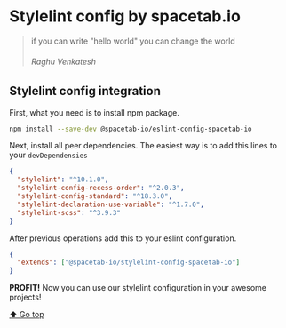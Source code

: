 # Stylelint config by spacetab.io

> if you can write "hello world" you can change the world
> ###### Raghu Venkatesh


## Stylelint config integration

First, what you need is to install npm package.
```bash
npm install --save-dev @spacetab-io/eslint-config-spacetab-io
```

Next, install all peer dependencies. The easiest way is to add this lines to your `devDependensies`
```json
{
  "stylelint": "^10.1.0",
  "stylelint-config-recess-order": "^2.0.3",
  "stylelint-config-standard": "^18.3.0",
  "stylelint-declaration-use-variable": "^1.7.0",
  "stylelint-scss": "^3.9.3"
}
```

After previous operations add this to your eslint configuration.
```json
{
  "extends": ["@spacetab-io/stylelint-config-spacetab-io"]
}
```

**PROFIT!** Now you can use our stylelint configuration in your awesome projects!


[⬆ Go top](#stylelint-config-by-spacetabio)
